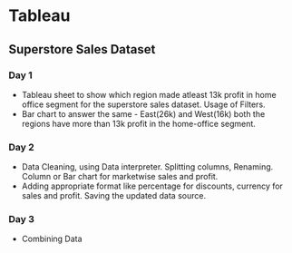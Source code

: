 # Tableau

## Superstore Sales Dataset

### Day 1
- Tableau sheet to show which region made atleast 13k profit in home office segment for the superstore sales dataset. Usage of Filters.
- Bar chart to answer the same - East(26k) and West(16k) both the regions have more than 13k profit in the home-office segment.

### Day 2
- Data Cleaning, using Data interpreter. Splitting columns, Renaming. Column or Bar chart for marketwise sales and profit.
- Adding appropriate format like percentage for discounts, currency for sales and profit. Saving the updated data source.

### Day 3
- Combining Data
